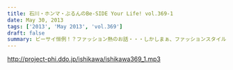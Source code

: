 ```yaml
---
title: 石川・ホンマ・ぶるんのBe-SIDE Your Life! vol.369-1
date: May 30, 2013
tags: ['2013', 'May 2013', 'vol.369']
draft: false
summary: ビーサイ恒例！？ファッション熱のお話・・・しかしまぁ、ファッションスタイルには無頓着なお三方があつまったなぁ。しかも、「アラフォー論」にもなっとるし・・・ＮＡＭＡＥ
---
```


http://project-phi.ddo.jp/ishikawa/ishikawa369_1.mp3